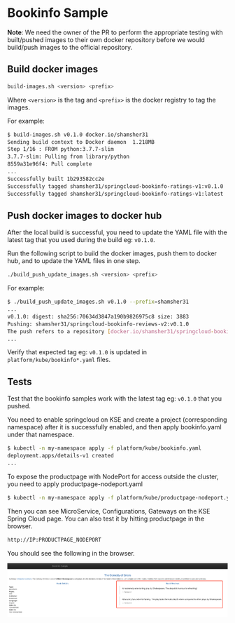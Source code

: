 # Bookinfo Sample

**Note**: We need the owner of the PR to perform the appropriate testing with built/pushed images to their own docker repository before we would build/push images to the official repository.

## Build docker images

```bash
build-images.sh <version> <prefix>
```

Where `<version>` is the tag and `<prefix>` is the docker registry to tag the images.

For example:

```bash
$ build-images.sh v0.1.0 docker.io/shamsher31
Sending build context to Docker daemon  1.218MB
Step 1/16 : FROM python:3.7.7-slim
3.7.7-slim: Pulling from library/python
8559a31e96f4: Pull complete
...
Successfully built 1b293582cc2e
Successfully tagged shamsher31/springcloud-bookinfo-ratings-v1:v0.1.0
Successfully tagged shamsher31/springcloud-bookinfo-ratings-v1:latest
```

## Push docker images to docker hub

After the local build is successful, you need to update the YAML file with the latest tag that you used during the build eg: `v0.1.0`.

Run the following script to build the docker images, push them to docker hub, and to update the YAML files in one step.

```bash
./build_push_update_images.sh <version> <prefix>
```

For example:

```bash
$ ./build_push_update_images.sh v0.1.0 --prefix=shamsher31
...
v0.1.0: digest: sha256:70634d3847a190b9826975c8 size: 3883
Pushing: shamsher31/springcloud-bookinfo-reviews-v2:v0.1.0
The push refers to a repository [docker.io/shamsher31/springcloud-bookinfo-reviews-v2]
...
```

Verify that expected tag eg: `v0.1.0` is updated in `platform/kube/bookinfo*.yaml` files.

## Tests
Test that the bookinfo samples work with the latest tag eg: `v0.1.0` that you pushed.

You need to enable springcloud on KSE and create a project (corresponding namespace) after it is successfully enabled, and then apply bookinfo.yaml under that namespace.
```bash
$ kubectl -n my-namespace apply -f platform/kube/bookinfo.yaml
deployment.apps/details-v1 created
...
```

To expose the productpage with NodePort for access outside the cluster, you need to apply productpage-nodeport.yaml
```bash
$ kubectl -n my-namespace apply -f platform/kube/productpage-nodeport.yaml
```

Then you can see MicroService, Configurations, Gateways on the KSE Spring Cloud page. 
You can also test it by hitting productpage in the browser.

```bash
http://IP:PRODUCTPAGE_NODEPORT
```

You should see the following in the browser.

![image-20220325114454233](docs/images/image-20220325114454233.png)

